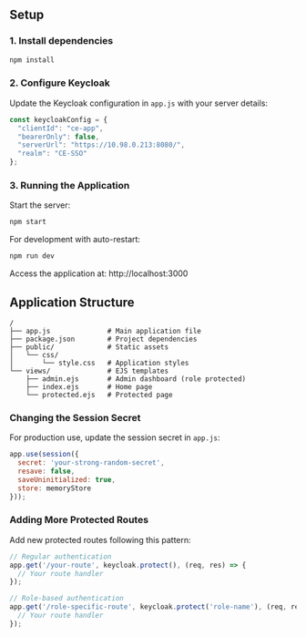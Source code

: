 ## Setup

### 1. Install dependencies

```bash
npm install
```

### 2. Configure Keycloak

Update the Keycloak configuration in `app.js` with your server details:

```javascript
const keycloakConfig = {
  "clientId": "ce-app",
  "bearerOnly": false,
  "serverUrl": "https://10.98.0.213:8080/",
  "realm": "CE-SSO"
};
```
### 3. Running the Application

Start the server:

```bash
npm start
```

For development with auto-restart:

```bash
npm run dev
```

Access the application at: http://localhost:3000

## Application Structure

```
/
├── app.js              # Main application file
├── package.json        # Project dependencies
├── public/             # Static assets
│   └── css/
│       └── style.css   # Application styles
└── views/              # EJS templates
    ├── admin.ejs       # Admin dashboard (role protected)
    ├── index.ejs       # Home page
    └── protected.ejs   # Protected page
```

### Changing the Session Secret

For production use, update the session secret in `app.js`:

```javascript
app.use(session({
  secret: 'your-strong-random-secret',
  resave: false,
  saveUninitialized: true,
  store: memoryStore
}));
```

### Adding More Protected Routes

Add new protected routes following this pattern:

```javascript
// Regular authentication
app.get('/your-route', keycloak.protect(), (req, res) => {
  // Your route handler
});

// Role-based authentication
app.get('/role-specific-route', keycloak.protect('role-name'), (req, res) => {
  // Your route handler
});
```


